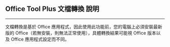 ## Office Tool Plus 文檔轉換 說明

---

文檔轉換是基於 Office 應用程式，因此使用此功能前，您的電腦上必須安裝最新版的 Office（若無安裝，則無法正常使用），具體轉換結果可能視 Office 版本以及 Office 應用程式設定而不同。